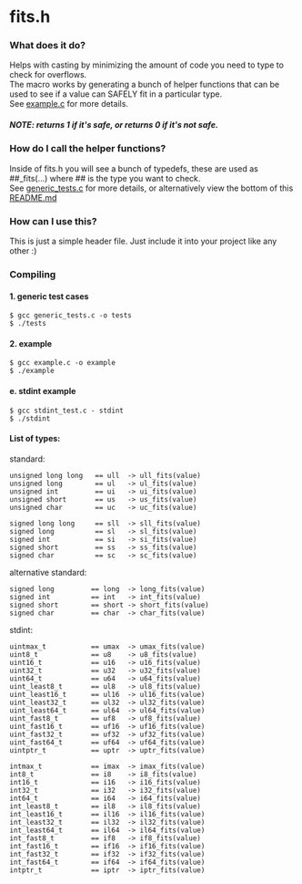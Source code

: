 # fits.h
### What does it do?
Helps with casting by minimizing the amount of code you need to type to check for overflows. 
<br>The macro works by generating a bunch of helper functions that can be used to see if a value can SAFELY fit in a particular type. 
<br>See [example.c](https://github.com/jdarge/fits.h/blob/main/example.c) for more details.
##### NOTE: returns 1 if it's safe, or returns 0 if it's not safe.
### How do I call the helper functions?
Inside of fits.h you will see a bunch of typedefs, these are used as ##_fits(...) where ## is the type you want to check.
<br>See [generic_tests.c](https://github.com/jdarge/fits.h/blob/main/generic_tests.c) for more details, or alternatively view the bottom of this [README.md](#list-of-types)
### How can I use this?
This is just a simple header file. Just include it into your project like any other :)
### Compiling
#### 1. generic test cases
```
$ gcc generic_tests.c -o tests
$ ./tests
```
#### 2. example
```
$ gcc example.c -o example
$ ./example
```
#### e. stdint example
```
$ gcc stdint_test.c - stdint
$ ./stdint
```
#### List of types:
standard:
```
unsigned long long   == ull  -> ull_fits(value)
unsigned long        == ul   -> ul_fits(value)  
unsigned int         == ui   -> ui_fits(value)
unsigned short       == us   -> us_fits(value)
unsigned char        == uc   -> uc_fits(value)

signed long long     == sll  -> sll_fits(value)
signed long          == sl   -> sl_fits(value)
signed int           == si   -> si_fits(value)
signed short         == ss   -> ss_fits(value)
signed char          == sc   -> sc_fits(value)
```
alternative standard:
```
signed long         == long  -> long_fits(value)
signed int          == int   -> int_fits(value)
signed short        == short -> short_fits(value)
signed char         == char  -> char_fits(value)
```
stdint:
```
uintmax_t           == umax  -> umax_fits(value)
uint8_t             == u8    -> u8_fits(value)
uint16_t            == u16   -> u16_fits(value)
uint32_t            == u32   -> u32_fits(value)
uint64_t            == u64   -> u64_fits(value)
uint_least8_t       == ul8   -> ul8_fits(value)
uint_least16_t      == ul16  -> ul16_fits(value)
uint_least32_t      == ul32  -> ul32_fits(value)
uint_least64_t      == ul64  -> ul64_fits(value)
uint_fast8_t        == uf8   -> uf8_fits(value)
uint_fast16_t       == uf16  -> uf16_fits(value)
uint_fast32_t       == uf32  -> uf32_fits(value)
uint_fast64_t       == uf64  -> uf64_fits(value)
uintptr_t           == uptr  -> uptr_fits(value)

intmax_t            == imax  -> imax_fits(value)
int8_t              == i8    -> i8_fits(value)
int16_t             == i16   -> i16_fits(value)
int32_t             == i32   -> i32_fits(value)
int64_t             == i64   -> i64_fits(value)
int_least8_t        == il8   -> il8_fits(value)
int_least16_t       == il16  -> il16_fits(value)
int_least32_t       == il32  -> il32_fits(value)
int_least64_t       == il64  -> il64_fits(value)
int_fast8_t         == if8   -> if8_fits(value)
int_fast16_t        == if16  -> if16_fits(value)
int_fast32_t        == if32  -> if32_fits(value)
int_fast64_t        == if64  -> if64_fits(value)
intptr_t            == iptr  -> iptr_fits(value)
```
